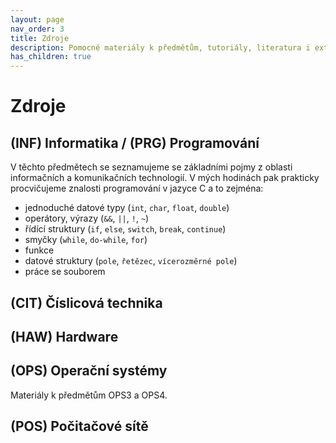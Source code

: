 ```yaml
---
layout: page
nav_order: 3
title: Zdroje
description: Pomocné materiály k předmětům, tutoriály, literatura i externí odkazy.
has_children: true
---
```


# Zdroje


## (INF) Informatika / (PRG) Programování

V těchto předmětech se seznamujeme se základními pojmy z oblasti informačních a komunikačních technologií.
V mých hodinách pak prakticky procvičujeme znalosti programování v jazyce C a to zejména:

* jednoduché datové typy (`int`, `char`, `float`, `double`)
* operátory, výrazy (`&&`, `||`, `!`, `~`)
* řídící struktury (`if`, `else`, `switch`, `break`, `continue`)
* smyčky (`while`, `do-while`, `for`)
* funkce
* datové struktury (`pole`, `řetězec`, `vícerozměrné pole`)
* práce se souborem

## (CIT) Číslicová technika

## (HAW) Hardware

## (OPS) Operační systémy

Materiály k předmětům OPS3 a OPS4.

## (POS) Počitačové sítě
